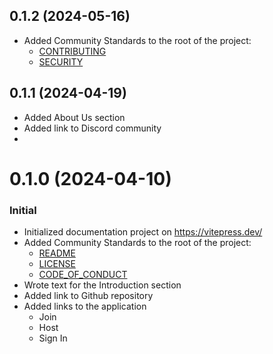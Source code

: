 ## 0.1.2 (2024-05-16)

- Added Community Standards to the root of the project:
    - [CONTRIBUTING](CONTRIBUTING.md)
    - [SECURITY](SECURITY.md)

## 0.1.1 (2024-04-19)

- Added About Us section
- Added link to Discord community
- 

# 0.1.0 (2024-04-10)

### Initial

- Initialized documentation project on https://vitepress.dev/
- Added Community Standards to the root of the project: 
    - [README](README.md)
    - [LICENSE](LICENSE)
    - [CODE_OF_CONDUCT](CODE_OF_CONDUCT.md)
- Wrote text for the Introduction section
- Added link to Github repository
- Added links to the application
    - Join
    - Host
    - Sign In